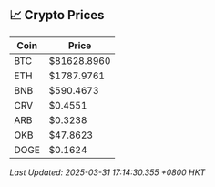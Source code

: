 ## 📈 Crypto Prices

| Coin | Price |
| ---- | ----- |
| BTC | $81628.8960 |
| ETH | $1787.9761 |
| BNB | $590.4673 |
| CRV | $0.4551 |
| ARB | $0.3238 |
| OKB | $47.8623 |
| DOGE | $0.1624 |

_Last Updated: 2025-03-31 17:14:30.355 +0800 HKT_